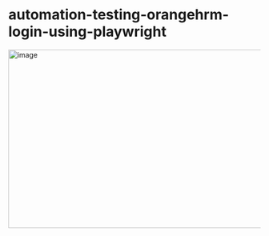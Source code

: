 # automation-testing-orangehrm-login-using-playwright
<img width="1335" height="357" alt="image" src="https://github.com/user-attachments/assets/c26d0419-85cd-42f6-82aa-df7a0365ae7c" />
